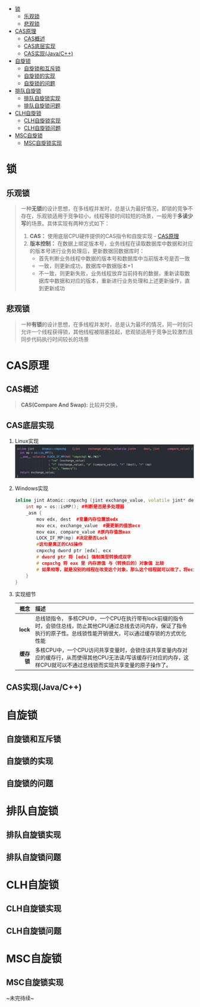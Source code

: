 <!-- TOC -->

- [锁](#锁)
    - [乐观锁](#乐观锁)
    - [悲观锁](#悲观锁)
- [CAS原理](#cas原理)
    - [CAS概述](#cas概述)
    - [CAS底层实现](#cas底层实现)
    - [CAS实现(Java/C++)](#cas实现javac)
- [自旋锁](#自旋锁)
    - [自旋锁和互斥锁](#自旋锁和互斥锁)
    - [自旋锁的实现](#自旋锁的实现)
    - [自旋锁的问题](#自旋锁的问题)
- [排队自旋锁](#排队自旋锁)
    - [排队自旋锁实现](#排队自旋锁实现)
    - [排队自旋锁问题](#排队自旋锁问题)
- [CLH自旋锁](#clh自旋锁)
    - [CLH自旋锁实现](#clh自旋锁实现)
    - [CLH自旋锁问题](#clh自旋锁问题)
- [MSC自旋锁](#msc自旋锁)
    - [MSC自旋锁实现](#msc自旋锁实现)

<!-- /TOC -->
# 锁
## 乐观锁
> 一种**无锁**的设计思想，在多线程并发时，总是认为最好情况，即锁的竞争不存在，乐观锁适用于竞争较小，线程等锁时间较短的场景，一般用于**多读少写**的场景。具体实现有两种方式如下：
> 1. **CAS：** 使用底层CPU硬件提供的CAS指令和自旋实现 - [CAS原理](#CAS原理)
> 2. **版本控制：** 在数据上绑定版本号，业务线程在读取数据库中数据和对应的版本号进行业务处理后，更新数据回数据库时：
>    + 首先判断业务线程中数据的版本号和数据库中当前版本号是否一致
>    + 一致，则更新成功，数据库中数据版本+1
>    + 不一致，则更新失败，业务线程放弃当前持有的数据，重新读取数据库中数据和对应的版本，重新进行业务处理和上述更新操作，直到更新成功

## 悲观锁
>一种**有锁**的设计思想，在多线程并发时，总是认为最坏的情况，同一时刻只允许一个线程获得锁，其他线程被阻塞挂起，悲观锁适用于竞争比较激烈且同步代码执行时间较长的场景
# CAS原理
## CAS概述
> **CAS(Compare And Swap):** 比较并交换，
## CAS底层实现
1. Linux实现
![](../Resource/CAS-linux.png)
2. Windows实现
    ```cpp
    inline jint Atomic::cmpxchg (jint exchange_value, volatile jint* dest, jint compare_value) {
        int mp = os::isMP(); #判断是否是多处理器
        _asm {
            mov edx, dest  #变量内存位置放edx
            mov ecx, exchange_value  #要更新的值放ecx
            mov eax, compare_value #原内存值放eax
            LOCK_IF_MP(mp) #决定是否Lock
            #这句是真正的CAS操作
            cmpxchg dword ptr [edx], ecx
            # dword ptr 将 [edx] 强制类型转换成双字
            # cmpxchg 将 eax 里 内存原值 与（转换后的）对象值 比较
            # 如果相等，就是没别的线程在改变这个对象，那么这个线程就可以改了，将ecx值更新到这个对象。
        }
    }
    ```
3. 实现细节
   
    |概念|描述|
    |---:|:---| 
    |**lock**|总线锁指令， 多核CPU中，一个CPU在执行带有lock前缀的指令时，会锁住总线，防止其他CPU通过总线去访问内存，保证了指令执行的原子性。总线锁性能开销很大，可以通过缓存锁的方式优化性能|
    |**缓存锁**|多核CPU中，一个CPU访问共享变量时，会锁住该共享变量内存对应的缓存行，从而使得其他CPU无法读/写该缓存行对应的内存，这样CPU就可以不通过总线锁而实现共享变量的原子操作了。|

## CAS实现(Java/C++)
# 自旋锁
## 自旋锁和互斥锁
## 自旋锁的实现
## 自旋锁的问题
# 排队自旋锁
## 排队自旋锁实现
## 排队自旋锁问题
# CLH自旋锁
## CLH自旋锁实现
## CLH自旋锁问题
# MSC自旋锁
## MSC自旋锁实现

~未完待续~